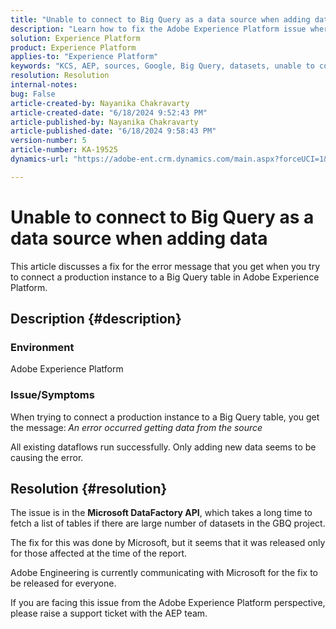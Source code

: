 ```yaml
---
title: "Unable to connect to Big Query as a data source when adding data"
description: "Learn how to fix the Adobe Experience Platform issue where you are unable to connect a production instance to a Big Query table."
solution: Experience Platform
product: Experience Platform
applies-to: "Experience Platform"
keywords: "KCS, AEP, sources, Google, Big Query, datasets, unable to connect, data source, adding data, Adobe Experience Platform, FAQ"
resolution: Resolution
internal-notes: 
bug: False
article-created-by: Nayanika Chakravarty
article-created-date: "6/18/2024 9:52:43 PM"
article-published-by: Nayanika Chakravarty
article-published-date: "6/18/2024 9:58:43 PM"
version-number: 5
article-number: KA-19525
dynamics-url: "https://adobe-ent.crm.dynamics.com/main.aspx?forceUCI=1&pagetype=entityrecord&etn=knowledgearticle&id=96f3dd12-bd2d-ef11-840a-000d3a5b439f"

---
```

# Unable to connect to Big Query as a data source when adding data


This article discusses a fix for the error message that you get when you try to connect a production instance to a Big Query table in Adobe Experience Platform.

## Description {#description}


### Environment

Adobe Experience Platform

### <b>Issue/Symptoms</b>

When trying to connect a production instance to a Big Query table, you get the message:<b> </b>*An error occurred getting data from the source*

All existing dataflows run successfully. Only adding new data seems to be causing the error.


## Resolution {#resolution}


The issue is in the <b>Microsoft DataFactory API</b>, which takes a long time to fetch a list of tables if there are large number of datasets in the GBQ project.

The fix for this was done by Microsoft, but it seems that it was released only for those affected at the time of the report.

Adobe Engineering is currently communicating with Microsoft for the fix to be released for everyone.

If you are facing this issue from the Adobe Experience Platform perspective, please raise a support ticket with the AEP team.
